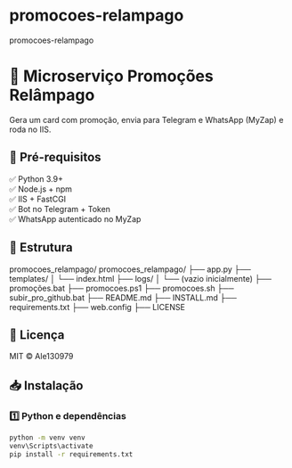 # promocoes-relampago
promocoes-relampago

# 🚀 Microserviço Promoções Relâmpago

Gera um card com promoção, envia para Telegram e WhatsApp (MyZap) e roda no IIS.

## 📖 Pré-requisitos

✅ Python 3.9+  
✅ Node.js + npm  
✅ IIS + FastCGI  
✅ Bot no Telegram + Token  
✅ WhatsApp autenticado no MyZap

## 📂 Estrutura
promocoes_relampago/
promocoes_relampago/
├── app.py
├── templates/
│   └── index.html
├── logs/
│   └── (vazio inicialmente)
├── promoções.bat
├── promocoes.ps1
├── promocoes.sh
├── subir_pro_github.bat
├── README.md
├── INSTALL.md
├── requirements.txt
├── web.config
├── LICENSE

## 📃 Licença
MIT © Ale130979

## 📥 Instalação

### 1️⃣ Python e dependências
```bash
python -m venv venv
venv\Scripts\activate
pip install -r requirements.txt

